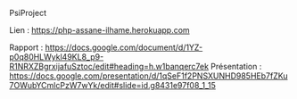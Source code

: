 PsiProject 

Lien : https://php-assane-ilhame.herokuapp.com

Rapport : https://docs.google.com/document/d/1YZ-p0q80HLWykl49KL8_p9-R1NRXZBgrxijafuSztoc/edit#heading=h.w1banqerc7ek
Présentation : https://docs.google.com/presentation/d/1qSeF1f2PNSXUNHD985HEb7fZKu7OWubYCmlcPzW7wYk/edit#slide=id.g8431e97f08_1_15
